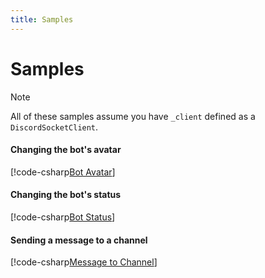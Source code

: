 ```yaml
---
title: Samples
---
```


# Samples

>[!NOTE]
>All of these samples assume you have `_client` defined as a `DiscordSocketClient`.

#### Changing the bot's avatar

[!code-csharp[Bot Avatar](samples/faq/avatar.cs)]

#### Changing the bot's status

[!code-csharp[Bot Status](samples/faq/status.cs)]

#### Sending a message to a channel

[!code-csharp[Message to Channel](samples/faq/send_message.cs)]
